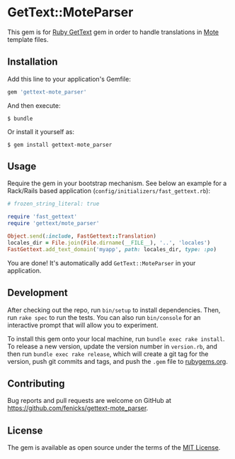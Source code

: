 # GetText::MoteParser

This gem is for [Ruby GetText](https://github.com/ruby-gettext/gettext) gem in order to handle translations in [Mote](https://github.com/soveran/mote) template files.

## Installation

Add this line to your application's Gemfile:

```ruby
gem 'gettext-mote_parser'
```

And then execute:

    $ bundle

Or install it yourself as:

    $ gem install gettext-mote_parser

## Usage

Require the gem in your bootstrap mechanism. See below an example for a Rack/Rails based application (`config/initializers/fast_gettext.rb`):

```ruby
# frozen_string_literal: true

require 'fast_gettext'
require 'gettext/mote_parser'

Object.send(:include, FastGettext::Translation)
locales_dir = File.join(File.dirname(__FILE__), '..', 'locales')
FastGettext.add_text_domain('myapp', path: locales_dir, type: :po)
```

You are done! It's automatically add `GetText::MoteParser` in your application.

## Development

After checking out the repo, run `bin/setup` to install dependencies. Then, run `rake spec` to run the tests. You can also run `bin/console` for an interactive prompt that will allow you to experiment.

To install this gem onto your local machine, run `bundle exec rake install`. To release a new version, update the version number in `version.rb`, and then run `bundle exec rake release`, which will create a git tag for the version, push git commits and tags, and push the `.gem` file to [rubygems.org](https://rubygems.org).

## Contributing

Bug reports and pull requests are welcome on GitHub at https://github.com/fenicks/gettext-mote_parser.

## License

The gem is available as open source under the terms of the [MIT License](http://opensource.org/licenses/MIT).
